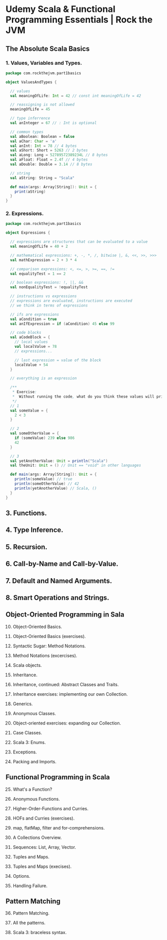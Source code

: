 # Udemy Scala &amp; Functional Programming Essentials | Rock the JVM

## The Absolute Scala Basics

### 1. Values, Variables and Types.

```scala
package com.rockthejvm.part1basics

object ValuesAndTypes {

  // values
  val meaningOfLife: Int = 42 // const int meaningOfLife = 42

  // reassigning is not allowed
  meaningOfLife = 45

  // type inferrence
  val anInteger = 67 // : Int is optional

  // common types
  val aBoolean: Boolean = false
  val aChar: Char = 'a'
  val anInt: Int = 78 // 4 bytes
  val aShort: Short = 5263 // 2 bytes
  val aLong: Long = 52789572389234L // 8 bytes
  val aFloat: Float = 2.4f // 4 bytes
  val aDouble: Double = 3.14 // 8 bytes

  // string
  val aString: String = "Scala"

  def main(args: Array[String]): Unit = {
    print(aString)
  }
}
```

### 2. Expressions.

```scala
package com.rockthejvm.part1basics

object Expressions {

  // expressions are structures that can be evaluated to a value
  val meaningOfLife = 40 + 2

  // mathematical expressions: +, -, *, /, bitwise |, &, <<, >>, >>>
  val mathExpression = 2 + 3 * 4

  // comparison expressions: <, <=, >, >=, ==, !=
  val equalityTest = 1 == 2

  // boolean expressions: !, ||, &&
  val nonEqualityTest = !equalityTest

  // instructions vs expressions
  // expressions are evaluated, instructions are executed
  // we think in terms of expressions

  // ifs are expressions
  val aCondition = true
  val anIfExpression = if (aCondition) 45 else 99

  // code blocks
  val aCodeBlock = {
    // local values
    val localValue = 78
    // expressions...

    // last expression = value of the block
    localValue + 54
  }

  // everything is an expression

  /**
   * Exercise:
   *  Without running the code, what do you think these values will print out?
   */
  // 1
  val someValue = {
    2 < 3
  }

  // 2
  val someOtherValue = {
    if (someValue) 239 else 986
    42
  }

  // 3
  val yetAnotherValue: Unit = println("Scala")
  val theUnit: Unit = () // Unit == "void" in other languages

  def main(args: Array[String]): Unit = {
    println(someValue) // true
    println(someOtherValue) // 42
    println(yetAnotherValue) // Scala, ()
  }
}
```

## 3. Functions.
   
## 4. Type Inference.

## 5. Recursion.

## 6. Call-by-Name and Call-by-Value.

## 7. Default and Named Arguments.

## 8. Smart Operations and Strings.

## Object-Oriented Programming in Sala

10. Object-Oriented Basics.

11. Object-Oriented Basics (exercises).

12. Syntactic Sugar: Method Notations.

13. Method Notations (excercises).

14. Scala objects.

15. Inheritance.

16. Inheritance, continued: Abstract Classes and Traits.

17. Inheritance exercises: implementing our own Collection.

18. Generics.

19. Anonymous Classes.

20. Object-oriented exercises: expanding our Collection.

21. Case Classes.

22. Scala 3: Enums.

23. Exceptions.

24. Packing and Imports.

## Functional Programming in Scala

25. What's a Function?

26. Anonymous Functions.

27. Higher-Order-Functions and Curries.

28. HOFs and Curries (exercises).

29. map, flatMap, filter and for-comprehensions.

30. A Collections Overview.

31. Sequences: List, Array, Vector.

32. Tuples and Maps.

33. Tuples and Maps (execises).

34. Options.

35. Handling Failure.

## Pattern Matching

36. Pattern Matching.

37. All the patterns.

38. Scala 3: braceless syntax.
